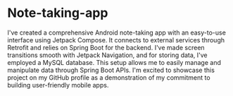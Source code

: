 # Note-taking-app
I've created a comprehensive Android note-taking app with an easy-to-use interface using Jetpack Compose. 
It connects to external services through Retrofit and relies on Spring Boot for the backend.
I've made screen transitions smooth with Jetpack Navigation, and for storing data, I've employed a MySQL database. 
This setup allows me to easily manage and manipulate data through Spring Boot APIs. 
I'm excited to showcase this project on my GitHub profile as a demonstration of my commitment to building user-friendly mobile apps.
